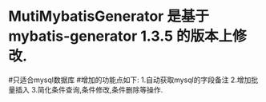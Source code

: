  # MutiMybatisGenerator 是基于mybatis-generator 1.3.5 的版本上修改.
 #只适合mysql数据库
 #增加的功能点如下:
1.自动获取mysql的字段备注
2.增加批量插入
3.简化条件查询,条件修改,条件删除等操作.